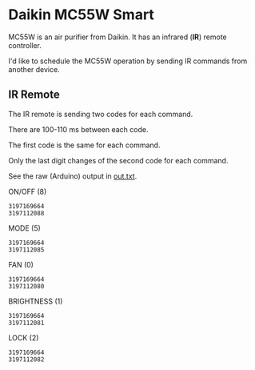 # Daikin MC55W Smart

MC55W is an air purifier from Daikin. It has an infrared (**IR**) remote controller.

I'd like to schedule the MC55W operation by sending IR commands from another device.

## IR Remote

The IR remote is sending two codes for each command.

There are 100-110 ms between each code.

The first code is the same for each command.

Only the last digit changes of the second code for each command.

See the raw (Arduino) output in [out.txt](out.txt).

ON/OFF (8)

    3197169664
    3197112088

MODE (5)

    3197169664 
    3197112085

FAN (0)

    3197169664
    3197112080

BRIGHTNESS (1)

    3197169664
    3197112081

LOCK (2)

    3197169664
    3197112082
